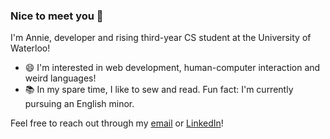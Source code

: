 ### Nice to meet you 👋

<!--
**askanniething/askanniething** is a ✨ _special_ ✨ repository because its `README.md` (this file) appears on your GitHub profile.

Here are some ideas to get you started:

- 🔭 I’m currently working on ...
- 🌱 I’m currently learning ...
- 👯 I’m looking to collaborate on ...
- 🤔 I’m looking for help with ...
- 💬 Ask me about ...
- 📫 How to reach me: ...
- 😄 Pronouns: ...
- ⚡ Fun fact: ...
-->

I'm Annie, developer and rising third-year CS student at the University of Waterloo!
- 😄 I'm interested in web development, human-computer interaction and weird languages!
- 📚 In my spare time, I like to sew and read. Fun fact: I'm currently pursuing an English minor.

Feel free to reach out through my [email](mailto:annie.chen1@uwaterloo.ca) or [LinkedIn](https://www.linkedin.com/in/askanniething/)!
